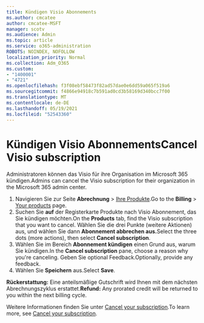 ```yaml
---
title: Kündigen Visio Abonnements
ms.author: cmcatee
author: cmcatee-MSFT
manager: scotv
ms.audience: Admin
ms.topic: article
ms.service: o365-administration
ROBOTS: NOINDEX, NOFOLLOW
localization_priority: Normal
ms.collection: Adm_O365
ms.custom:
- "1400001"
- "4721"
ms.openlocfilehash: f3f08ebf58473f82ad57dae0e6dd59a065f519a6
ms.sourcegitcommit: f4866e94918c7b591ad0cd3b58169d340bcc7f00
ms.translationtype: MT
ms.contentlocale: de-DE
ms.lasthandoff: 05/19/2021
ms.locfileid: "52543360"
---
```

# <a name="cancel-visio-subscription"></a><span data-ttu-id="ff382-102">Kündigen Visio Abonnements</span><span class="sxs-lookup"><span data-stu-id="ff382-102">Cancel Visio subscription</span></span>

<span data-ttu-id="ff382-103">Administratoren können das Visio für ihre Organisation im Microsoft 365 kündigen.</span><span class="sxs-lookup"><span data-stu-id="ff382-103">Admins can cancel the Visio subscription for their organization in the Microsoft 365 admin center.</span></span>

1. <span data-ttu-id="ff382-104">Navigieren Sie zur Seite **Abrechnung** \> [Ihre Produkte](https://go.microsoft.com/fwlink/p/?linkid=842054).</span><span class="sxs-lookup"><span data-stu-id="ff382-104">Go to the **Billing** \> [Your products](https://go.microsoft.com/fwlink/p/?linkid=842054) page.</span></span>
2. <span data-ttu-id="ff382-105">Suchen Sie **auf** der Registerkarte Produkte nach Visio Abonnement, das Sie kündigen möchten.</span><span class="sxs-lookup"><span data-stu-id="ff382-105">On the **Products** tab, find the Visio subscription that you want to cancel.</span></span> <span data-ttu-id="ff382-106">Wählen Sie die drei Punkte (weitere Aktionen) aus, und wählen Sie dann **Abonnement abbrechen aus.**</span><span class="sxs-lookup"><span data-stu-id="ff382-106">Select the three dots (more actions), then select **Cancel subscription**.</span></span>
3. <span data-ttu-id="ff382-107">Wählen Sie im Bereich **Abonnement kündigen** einen Grund aus, warum Sie kündigen.</span><span class="sxs-lookup"><span data-stu-id="ff382-107">In the **Cancel subscription** pane, choose a reason why you're canceling.</span></span> <span data-ttu-id="ff382-108">Geben Sie optional Feedback.</span><span class="sxs-lookup"><span data-stu-id="ff382-108">Optionally, provide any feedback.</span></span>
4. <span data-ttu-id="ff382-109">Wählen Sie **Speichern** aus.</span><span class="sxs-lookup"><span data-stu-id="ff382-109">Select **Save**.</span></span>

<span data-ttu-id="ff382-110">**Rückerstattung:** Eine anteilsmäßige Gutschrift wird Ihnen mit dem nächsten Abrechnungszyklus erstattet.</span><span class="sxs-lookup"><span data-stu-id="ff382-110">**Refund:** Any prorated credit will be returned to you within the next billing cycle.</span></span>

<span data-ttu-id="ff382-111">Weitere Informationen finden Sie unter [Cancel your subscription](/microsoft-365/commerce/subscriptions/cancel-your-subscription).</span><span class="sxs-lookup"><span data-stu-id="ff382-111">To learn more, see [Cancel your subscription](/microsoft-365/commerce/subscriptions/cancel-your-subscription).</span></span>